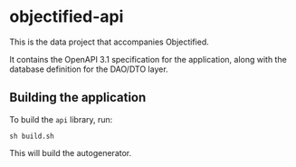 # objectified-api

This is the data project that accompanies Objectified.

It contains the OpenAPI 3.1 specification for the application, along with the database
definition for the DAO/DTO layer.

## Building the application

To build the `api` library, run:

```shell
sh build.sh
```

This will build the autogenerator.
